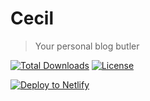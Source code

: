 # Cecil

> Your personal blog butler

[![Total Downloads](https://poser.pugx.org/narno/phpoole-cecil/downloads)](https://packagist.org/packages/narno/phpoole-cecil) [![License](https://poser.pugx.org/narno/phpoole-cecil/license)](https://packagist.org/packages/narno/phpoole-cecil)

[![Deploy to Netlify](https://www.netlify.com/img/deploy/button.svg)](https://app.netlify.com/start/deploy?repository=https://github.com/PHPoole/Cecil)

